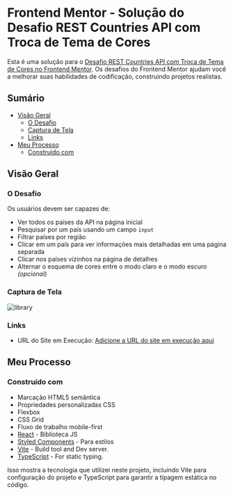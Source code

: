 # Frontend Mentor - Solução do Desafio REST Countries API com Troca de Tema de Cores

Esta é uma solução para o [Desafio REST Countries API com Troca de Tema de Cores no Frontend Mentor](https://www.frontendmentor.io/challenges/rest-countries-api-with-color-theme-switcher-5cacc469fec04111f7b848ca). Os desafios do Frontend Mentor ajudam você a melhorar suas habilidades de codificação, construindo projetos realistas.

## Sumário

- [Visão Geral](#visão-geral)
  - [O Desafio](#o-desafio)
  - [Captura de Tela](#captura-de-tela)
  - [Links](#links)
- [Meu Processo](#meu-processo)
  - [Construído com](#construído-com)

## Visão Geral

### O Desafio

Os usuários devem ser capazes de:

- Ver todos os países da API na página inicial
- Pesquisar por um país usando um campo `input`
- Filtrar países por região
- Clicar em um país para ver informações mais detalhadas em uma página separada
- Clicar nos países vizinhos na página de detalhes
- Alternar o esquema de cores entre o modo claro e o modo escuro *(opcional)*

### Captura de Tela

![library](https://github.com/ManuelFerreira90/Country-Library/assets/105729881/6afc9626-2c60-49ab-a45b-9584ea8df5f9)

### Links

- URL do Site em Execução: [Adicione a URL do site em execução aqui](https://your-live-site-url.com)

## Meu Processo

### Construído com

- Marcação HTML5 semântica
- Propriedades personalizadas CSS
- Flexbox
- CSS Grid
- Fluxo de trabalho mobile-first
- [React](https://reactjs.org/) - Biblioteca JS
- [Styled Components](https://styled-components.com/) - Para estilos
- [Vite](https://vitejs.dev/) - Build tool and Dev server.
- [TypeScript](https://www.typescriptlang.org/) - For static typing.

Isso mostra a tecnologia que utilizei neste projeto, incluindo Vite para configuração do projeto e TypeScript para garantir a tipagem estática no código.
